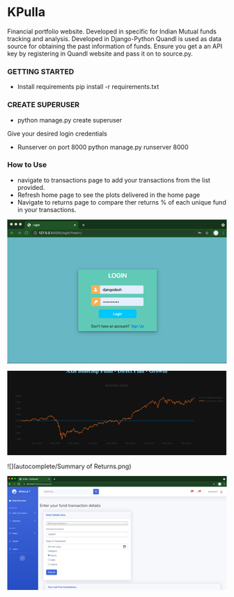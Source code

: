 # KPulla
Financial portfolio website. Developed in specific for Indian Mutual funds tracking and analysis. Developed in Django-Python
Quandl is used as data source for obtaining the past information of funds. Ensure you get a an API key by registering in Quandl website and pass it on to source.py.



### GETTING STARTED

  - Install requirements pip install -r requirements.txt

### CREATE SUPERUSER
  - python manage.py create superuser

  Give your desired login credentials

  - Runserver on port 8000    python manage.py runserver 8000

### How to Use
  - navigate to transactions page to add your transactions from the list provided.
  - Refresh home page to see the plots delivered in the home page
  - Navigate to returns page to compare ther returns % of each unique fund in your transactions.
  
  
  ![](autocomplete/Login.png)
  
  ![](autocomplete/Portfolio.png)
  
  ![](autocomplete/Summary of Returns.png)
  
  ![](autocomplete/Transactions.png)
  
  
